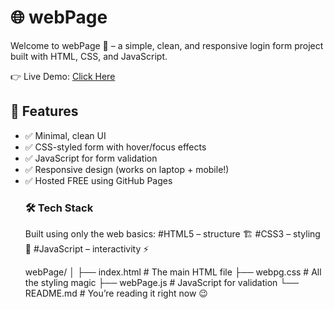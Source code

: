 <h1>🌐 webPage</h1>

Welcome to webPage 🎉 – a simple, clean, and responsive login form project built with HTML, CSS, and JavaScript.

👉 Live Demo: <a href="shreya-103.github.io/webPage"> Click Here </a> <br>
<h2>🎨 Features</h2>
<ul> <li>
✅ Minimal, clean UI
</li> <li>
✅ CSS-styled form with hover/focus effects
</li>   <li>
✅ JavaScript for form validation
</li>  <li>
✅ Responsive design (works on laptop + mobile!)
</li>      <li>
✅ Hosted FREE using GitHub Pages
</li>
<h3>🛠️ Tech Stack</h3>
Built using only the web basics:
#HTML5 – structure 🏗️
#CSS3 – styling 🎨
#JavaScript – interactivity ⚡

webPage/
│
├── index.html     # The main HTML file
├── webpg.css      # All the styling magic
├── webPage.js     # JavaScript for validation
└── README.md      # You’re reading it right now 😉
